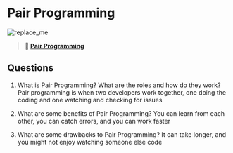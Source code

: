 # Pair Programming

![replace_me](https://codeworks.blob.core.windows.net/public/assets/img/illustrations/placeholder.svg)

> **📖 [Pair Programming](https://codeworksacademy.com/fs-student-guide/resources/wk7/01-Pair-Programming)**

## Questions

1. What is Pair Programming? What are the roles and how do they work?
   Pair programming is when two developers work together, one doing the coding and one watching and checking for issues

2. What are some benefits of Pair Programming?
   You can learn from each other, you can catch errors, and you can work faster

3. What are some drawbacks to Pair Programming?
   It can take longer, and you might not enjoy watching someone else code
